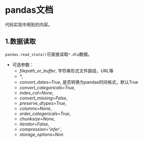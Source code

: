 # pandas文档

代码实现中用到的内容。
## 1.数据读取

`pandas.read_stata()`可直接读取`*.dta`数据。
- 可选参数：
	- _filepath_or_buffer_, 字符串形式文件路径，URL等
	- _*_, 
	- _convert_dates=True_, 是否转换为pandas时间格式，默认True
	- _convert_categoricals=True_, 
	- _index_col=None_, 
	- _convert_missing=False_, 
	- _preserve_dtypes=True_, 
	- _columns=None_, 
	- _order_categoricals=True_, 
	- _chunksize=None_, 
	- _iterator=False_, 
	- _compression='infer'_, 
	- _storage_options=Non_


